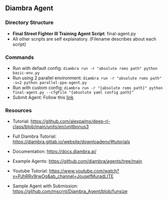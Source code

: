 ## Diambra Agent

### Directory Structure

   * **Final Street Fighter III Training Agent Script**: final-agent.py
   * All other scripts are self explanatory. (Filename describes about each script)

### Commands
  
   * Run with default config: 
   ```diambra run -r "absolute roms path" python basic-env.py```
   * Run using 2 parallel environment: ```diambra run -r "absolute roms path" -s=2 python parallel-ppo-agent.py```
   * Run with custom config: 
      ```diambra run -r "{absolute roms path}" python final-agent.py --cfgFile "{absolute yaml config path}"```
   * Submit Agent: Follow this [link](https://github.com/alexpalms/deep-rl-class/blob/main/units/en/unitbonus3/agent-submission.mdx)


### Resources

   * Tutorial: https://github.com/alexpalms/deep-rl-class/blob/main/units/en/unitbonus3

   * Full Diambra Tutorial: https://diambra.gitlab.io/website/downloadenv/#tutorials

   * Documentation: https://docs.diambra.ai/

   * Example Agents: https://github.com/diambra/agents/tree/main

   * Youtube Tutorial: https://www.youtube.com/watch?v=PJhRRv9rwOg&ab_channel=JousefMuradLITE

   * Sample Agent with Submission: https://github.com/mscrnt/Diambra_Agent/blob/funsize